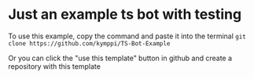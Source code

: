 # Just an example ts bot with testing

To use this example, copy the command and paste it into the terminal
`git clone https://github.com/kymppi/TS-Bot-Example`

Or you can click the "use this template" button in github and create a repository with this template

